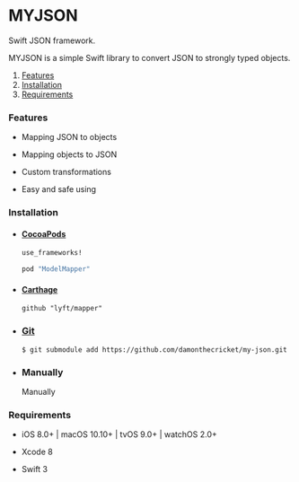 # MYJSON

Swift JSON framework.

MYJSON is a simple Swift library to convert JSON to strongly typed objects.

1. [Features](###Features)
2. [Installation](###Installation)
3. [Requirements](###Requirements)
    


### Features

- Mapping JSON to objects

- Mapping objects to JSON

- Custom transformations

- Easy and safe using

### Installation

- #### [CocoaPods](http://cocoapods.org/)

  ```ruby
  use_frameworks!
  
  pod "ModelMapper"
  ```

- #### [Carthage](https://github.com/Carthage/Carthage)

  ```
  github "lyft/mapper"
  ```

- ### [Git](https://git-scm.com/)

  ```
  $ git submodule add https://github.com/damonthecricket/my-json.git
  ```
- ### Manually
  Manually
### Requirements
  
 - iOS 8.0+  |  macOS 10.10+  |  tvOS 9.0+  |  watchOS 2.0+
 
 - Xcode 8
 
 - Swift 3
